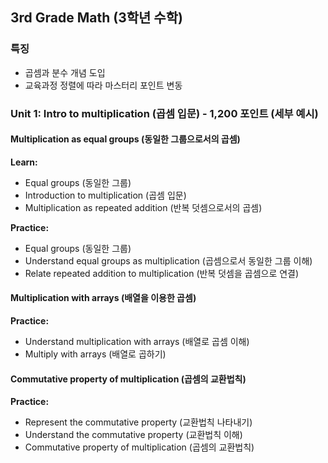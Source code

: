 ## 3rd Grade Math (3학년 수학)

### 특징
- 곱셈과 분수 개념 도입
- 교육과정 정렬에 따라 마스터리 포인트 변동

### Unit 1: Intro to multiplication (곱셈 입문) - 1,200 포인트 (세부 예시)

#### Multiplication as equal groups (동일한 그룹으로서의 곱셈)
**Learn:**
- Equal groups (동일한 그룹)
- Introduction to multiplication (곱셈 입문)
- Multiplication as repeated addition (반복 덧셈으로서의 곱셈)

**Practice:**
- Equal groups (동일한 그룹)
- Understand equal groups as multiplication (곱셈으로서 동일한 그룹 이해)
- Relate repeated addition to multiplication (반복 덧셈을 곱셈으로 연결)

#### Multiplication with arrays (배열을 이용한 곱셈)
**Practice:**
- Understand multiplication with arrays (배열로 곱셈 이해)
- Multiply with arrays (배열로 곱하기)

#### Commutative property of multiplication (곱셈의 교환법칙)
**Practice:**
- Represent the commutative property (교환법칙 나타내기)
- Understand the commutative property (교환법칙 이해)
- Commutative property of multiplication (곱셈의 교환법칙)